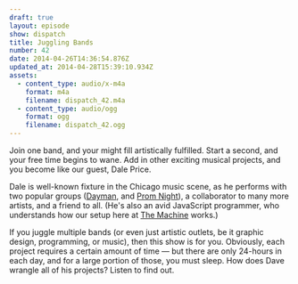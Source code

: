 ```yaml
---
draft: true
layout: episode
show: dispatch
title: Juggling Bands
number: 42
date: 2014-04-26T14:36:54.876Z
updated_at: 2014-04-28T15:39:10.934Z
assets:
  - content_type: audio/x-m4a
    format: m4a
    filename: dispatch_42.m4a
  - content_type: audio/ogg
    format: ogg
    filename: dispatch_42.ogg
---
```

Join one band, and your might fill artistically fulfilled. Start a second, and your free time begins to wane. Add in other exciting musical projects, and you become like our guest, Dale Price.

Dale is well-known fixture in the Chicago music scene, as he performs with two popular groups ([Dayman](https://www.facebook.com/daymanchicago), and [Prom Night](http://www.promnightband.com)), a collaborator to many more artists, and a friend to all. (He's also an avid JavaScript programmer, who understands how our setup here at [The Machine](http://machine.fm) works.)

If you juggle multiple bands (or even just artistic outlets, be it graphic design, programming, or music), then this show is for you. Obviously, each project requires a certain amount of time &mdash; but there are only 24-hours in each day, and for a large portion of those, you must sleep. How does Dave wrangle all of his projects? Listen to find out.